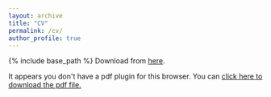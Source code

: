 ```yaml
---
layout: archive
title: "CV"
permalink: /cv/
author_profile: true
---
```

{% include base_path %}
Download from [here](/assets/documents/CV_Yerlan.pdf).

<object data="/assets/documents/CV_Yerlan.pdf" type="application/pdf" width="100%" height="70px"> 
  <p>It appears you don't have a pdf plugin for this browser.
  You can <a href="/assets/documents/CV_Yerlan.pdf">click here to
  download the pdf file.</a></p>  
</object>
